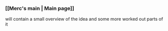 ### [[Merc's main | Main page]]

will contain a small overview of the idea and some more worked out parts of it





